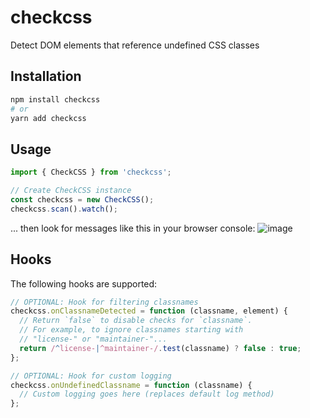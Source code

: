 # checkcss

Detect DOM elements that reference undefined CSS classes
## Installation

```bash
npm install checkcss
# or
yarn add checkcss
```

## Usage

```javascript
import { CheckCSS } from 'checkcss';

// Create CheckCSS instance
const checkcss = new CheckCSS();
checkcss.scan().watch();
```
... then look for messages like this in your browser console:
![image](https://user-images.githubusercontent.com/164050/209418239-dfd6584d-f1f3-4903-85fd-aeb3d5cb2e5a.png)

## Hooks
The following hooks are supported:
```javascript
// OPTIONAL: Hook for filtering classnames
checkcss.onClassnameDetected = function (classname, element) {
  // Return `false` to disable checks for `classname`.
  // For example, to ignore classnames starting with
  // "license-" or "maintainer-"...
  return /^license-|^maintainer-/.test(classname) ? false : true;
};

// OPTIONAL: Hook for custom logging
checkcss.onUndefinedClassname = function (classname) {
  // Custom logging goes here (replaces default log method)
};
```
